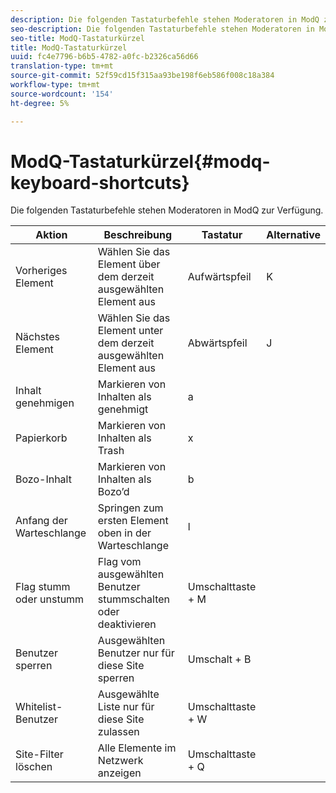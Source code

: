 ```yaml
---
description: Die folgenden Tastaturbefehle stehen Moderatoren in ModQ zur Verfügung.
seo-description: Die folgenden Tastaturbefehle stehen Moderatoren in ModQ zur Verfügung.
seo-title: ModQ-Tastaturkürzel
title: ModQ-Tastaturkürzel
uuid: fc4e7796-b6b5-4782-a0fc-b2326ca56d66
translation-type: tm+mt
source-git-commit: 52f59cd15f315aa93be198f6eb586f008c18a384
workflow-type: tm+mt
source-wordcount: '154'
ht-degree: 5%

---
```



# ModQ-Tastaturkürzel{#modq-keyboard-shortcuts}

Die folgenden Tastaturbefehle stehen Moderatoren in ModQ zur Verfügung.

| Aktion | Beschreibung | Tastatur | Alternative |
|---|---|---|---|
| Vorheriges Element | Wählen Sie das Element über dem derzeit ausgewählten Element aus | Aufwärtspfeil | K |
| Nächstes Element | Wählen Sie das Element unter dem derzeit ausgewählten Element aus | Abwärtspfeil | J |
| Inhalt genehmigen | Markieren von Inhalten als genehmigt | a |  |
| Papierkorb | Markieren von Inhalten als Trash | x |  |
| Bozo-Inhalt | Markieren von Inhalten als Bozo’d | b |  |
| Anfang der Warteschlange | Springen zum ersten Element oben in der Warteschlange | l |  |
| Flag stumm oder unstumm | Flag vom ausgewählten Benutzer stummschalten oder deaktivieren | Umschalttaste + M |  |
| Benutzer sperren | Ausgewählten Benutzer nur für diese Site sperren | Umschalt + B |  |
| Whitelist-Benutzer | Ausgewählte Liste nur für diese Site zulassen | Umschalttaste + W |  |
| Site-Filter löschen | Alle Elemente im Netzwerk anzeigen | Umschalttaste + Q |  |

